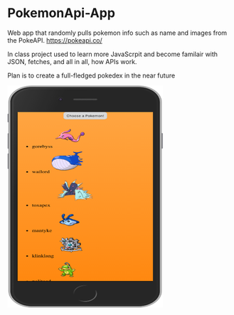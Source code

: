 # PokemonApi-App
Web app that randomly pulls pokemon info such as name and images from the PokeAPI. https://pokeapi.co/


In class project used to learn more JavaScrpit and become familair with JSON, fetches, and all in all, how APIs work.

Plan is to create a full-fledged pokedex in the near future 





<img src="/readme_images/pokemonapi.png" alt="Pokemon site pic" height="500" width="350">


